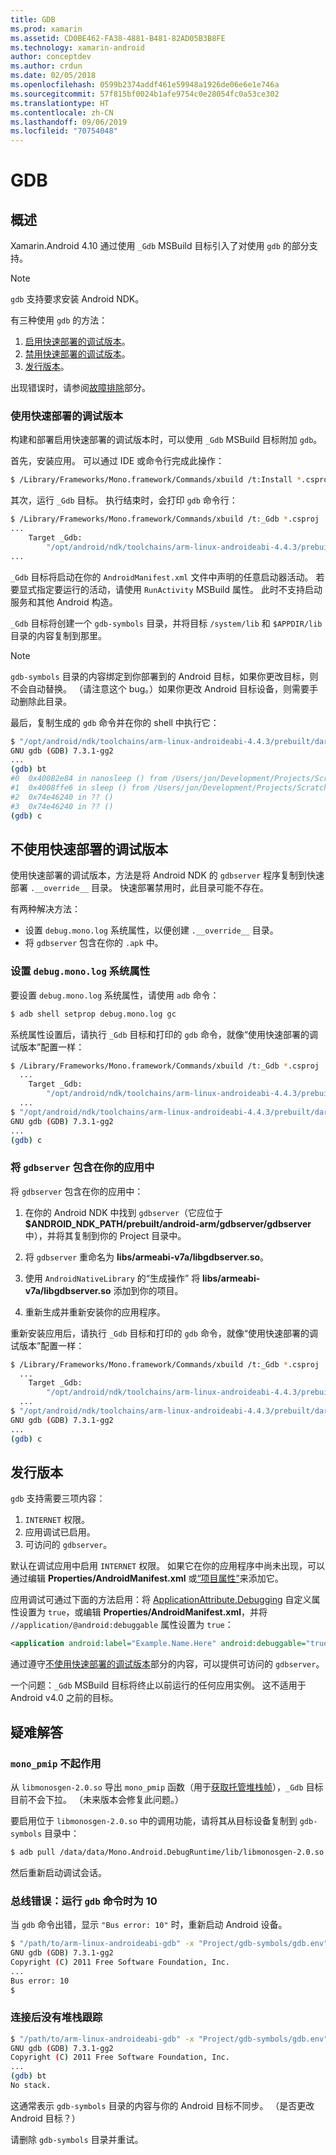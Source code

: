 ```yaml
---
title: GDB
ms.prod: xamarin
ms.assetid: CD0BE462-FA38-4881-B481-82AD05B3B8FE
ms.technology: xamarin-android
author: conceptdev
ms.author: crdun
ms.date: 02/05/2018
ms.openlocfilehash: 0599b2374addf461e59948a1926de06e6e1e746a
ms.sourcegitcommit: 57f815bf0024b1afe9754c0e28054fc0a53ce302
ms.translationtype: HT
ms.contentlocale: zh-CN
ms.lasthandoff: 09/06/2019
ms.locfileid: "70754048"
---
```

# <a name="gdb"></a>GDB

## <a name="overview"></a>概述

Xamarin.Android 4.10 通过使用 `_Gdb` MSBuild 目标引入了对使用 `gdb` 的部分支持。 

> [!NOTE]
> `gdb` 支持要求安装 Android NDK。

有三种使用 `gdb` 的方法：

1. [启用快速部署的调试版本](#Debug_Builds_with_Fast_Deployment)。
1. [禁用快速部署的调试版本](#Debug_Builds_without_Fast_Deployment)。
1. [发行版本](#Release_Builds)。

出现错误时，请参阅[故障排除](#Troubleshooting)部分。

<a name="Debug_Builds_with_Fast_Deployment" />

### <a name="debug-builds-with-fast-deployment"></a>使用快速部署的调试版本

构建和部署启用快速部署的调试版本时，可以使用 `_Gdb` MSBuild 目标附加 `gdb`。

首先，安装应用。 可以通过 IDE 或命令行完成此操作：

```bash
$ /Library/Frameworks/Mono.framework/Commands/xbuild /t:Install *.csproj
```

其次，运行 `_Gdb` 目标。 执行结束时，会打印 `gdb` 命令行：

```bash
$ /Library/Frameworks/Mono.framework/Commands/xbuild /t:_Gdb *.csproj
...
    Target _Gdb:
        "/opt/android/ndk/toolchains/arm-linux-androideabi-4.4.3/prebuilt/darwin-x86/bin/arm-linux-androideabi-gdb" -x "/Users/jon/Development/Projects/Scratch.HelloXamarin20//gdb-symbols/gdb.env"
...
```

`_Gdb` 目标将启动在你的 `AndroidManifest.xml` 文件中声明的任意启动器活动。 若要显式指定要运行的活动，请使用 `RunActivity` MSBuild 属性。 此时不支持启动服务和其他 Android 构造。

`_Gdb` 目标将创建一个 `gdb-symbols` 目录，并将目标 `/system/lib` 和 `$APPDIR/lib` 目录的内容复制到那里。

> [!NOTE]
> `gdb-symbols` 目录的内容绑定到你部署到的 Android 目标，如果你更改目标，则不会自动替换。 （请注意这个 bug。）如果你更改 Android 目标设备，则需要手动删除此目录。

最后，复制生成的 `gdb` 命令并在你的 shell 中执行它：

```bash
$ "/opt/android/ndk/toolchains/arm-linux-androideabi-4.4.3/prebuilt/darwin-x86/bin/arm-linux-androideabi-gdb" -x "/Users/jon/Development/Projects/Scratch.HelloXamarin20//gdb-symbols/gdb.env"
GNU gdb (GDB) 7.3.1-gg2
...
(gdb) bt
#0  0x40082e84 in nanosleep () from /Users/jon/Development/Projects/Scratch.HelloXamarin20/gdb-symbols/libc.so
#1  0x4008ffe6 in sleep () from /Users/jon/Development/Projects/Scratch.HelloXamarin20/gdb-symbols/libc.so
#2  0x74e46240 in ?? ()
#3  0x74e46240 in ?? ()
(gdb) c
```

<a name="Debug_Builds_without_Fast_Deployment" />

## <a name="debug-builds-without-fast-deployment"></a>不使用快速部署的调试版本

 使用快速部署的调试版本，方法是将 Android NDK 的 `gdbserver` 程序复制到快速部署 `.__override__` 目录。 快速部署禁用时，此目录可能不存在。

有两种解决方法：

- 设置 `debug.mono.log` 系统属性，以便创建 `.__override__` 目录。
- 将 `gdbserver` 包含在你的 `.apk` 中。

### <a name="setting-the-debugmonolog-system-property"></a>设置 `debug.mono.log` 系统属性

要设置 `debug.mono.log` 系统属性，请使用 `adb` 命令：

```bash
$ adb shell setprop debug.mono.log gc
```

系统属性设置后，请执行 `_Gdb` 目标和打印的 `gdb` 命令，就像“使用快速部署的调试版本”配置一样：

```bash
$ /Library/Frameworks/Mono.framework/Commands/xbuild /t:_Gdb *.csproj
  ...
    Target _Gdb:
        "/opt/android/ndk/toolchains/arm-linux-androideabi-4.4.3/prebuilt/darwin-x86/bin/arm-linux-androideabi-gdb" -x "/Users/jon/Development/Projects/Scratch.HelloXamarin20//gdb-symbols/gdb.env"
  ...
$ "/opt/android/ndk/toolchains/arm-linux-androideabi-4.4.3/prebuilt/darwin-x86/bin/arm-linux-androideabi-gdb" -x "/Users/jon/Development/Projects/Scratch.HelloXamarin20//gdb-symbols/gdb.env"
GNU gdb (GDB) 7.3.1-gg2
...
(gdb) c
```

### <a name="including-gdbserver-in-your-app"></a>将 `gdbserver` 包含在你的应用中

将 `gdbserver` 包含在你的应用中：

1. 在你的 Android NDK 中找到 `gdbserver`（它应位于 **$ANDROID\_NDK\_PATH/prebuilt/android-arm/gdbserver/gdbserver** 中），并将其复制到你的 Project 目录中。

2. 将 `gdbserver` 重命名为 **libs/armeabi-v7a/libgdbserver.so**。

3. 使用 `AndroidNativeLibrary` 的“生成操作”  将 **libs/armeabi-v7a/libgdbserver.so** 添加到你的项目。

4. 重新生成并重新安装你的应用程序。

重新安装应用后，请执行 `_Gdb` 目标和打印的 `gdb` 命令，就像“使用快速部署的调试版本”配置一样：

```bash
$ /Library/Frameworks/Mono.framework/Commands/xbuild /t:_Gdb *.csproj
  ...
    Target _Gdb:
        "/opt/android/ndk/toolchains/arm-linux-androideabi-4.4.3/prebuilt/darwin-x86/bin/arm-linux-androideabi-gdb" -x "/Users/jon/Development/Projects/Scratch.HelloXamarin20//gdb-symbols/gdb.env"
  ...
$ "/opt/android/ndk/toolchains/arm-linux-androideabi-4.4.3/prebuilt/darwin-x86/bin/arm-linux-androideabi-gdb" -x "/Users/jon/Development/Projects/Scratch.HelloXamarin20//gdb-symbols/gdb.env"
GNU gdb (GDB) 7.3.1-gg2
...
(gdb) c
```

<a name="Release_Builds" />

## <a name="release-builds"></a>发行版本

`gdb` 支持需要三项内容：

1. `INTERNET` 权限。
2. 应用调试已启用。
3. 可访问的 `gdbserver`。

默认在调试应用中启用 `INTERNET` 权限。 如果它在你的应用程序中尚未出现，可以通过编辑 **Properties/AndroidManifest.xml** 或[“项目属性”](https://github.com/xamarin/recipes/tree/master/Recipes/android/general/projects/add_permissions_to_android_manifest)来添加它。

应用调试可通过下面的方法启用：将 [ApplicationAttribute.Debugging](xref:Android.App.ApplicationAttribute.Debuggable) 自定义属性设置为 `true`，或编辑 **Properties/AndroidManifest.xml**，并将 `//application/@android:debuggable` 属性设置为 `true`：

```xml
<application android:label="Example.Name.Here" android:debuggable="true">
```

通过遵守[不使用快速部署的调试版本](#Debug_Builds_without_Fast_Deployment)部分的内容，可以提供可访问的 `gdbserver`。

一个问题：`_Gdb` MSBuild 目标将终止以前运行的任何应用实例。 这不适用于 Android v4.0 之前的目标。

<a name="Troubleshooting" />

## <a name="troubleshooting"></a>疑难解答

### <a name="mono_pmip-doesnt-work"></a>`mono_pmip` 不起作用

从 `libmonosgen-2.0.so` 导出 `mono_pmip` 函数（用于[获取托管堆栈帧](https://www.mono-project.com/docs/debug+profile/debug/#debugging-with-gdb)），`_Gdb` 目标目前不会下拉。 （未来版本会修复此问题。）

要启用位于 `libmonosgen-2.0.so` 中的调用功能，请将其从目标设备复制到 `gdb-symbols` 目录中：

```bash
$ adb pull /data/data/Mono.Android.DebugRuntime/lib/libmonosgen-2.0.so Project/gdb-symbols
```

然后重新启动调试会话。

### <a name="bus-error-10-when-running-the-gdb-command"></a>总线错误：运行 `gdb` 命令时为 10

当 `gdb` 命令出错，显示 `"Bus error: 10"` 时，重新启动 Android 设备。

```bash
$ "/path/to/arm-linux-androideabi-gdb" -x "Project/gdb-symbols/gdb.env"
GNU gdb (GDB) 7.3.1-gg2
Copyright (C) 2011 Free Software Foundation, Inc.
...
Bus error: 10
$
```

### <a name="no-stack-trace-after-attach"></a>连接后没有堆栈跟踪

```bash
$ "/path/to/arm-linux-androideabi-gdb" -x "Project/gdb-symbols/gdb.env"
GNU gdb (GDB) 7.3.1-gg2
Copyright (C) 2011 Free Software Foundation, Inc.
...
(gdb) bt
No stack.
```

这通常表示 `gdb-symbols` 目录的内容与你的 Android 目标不同步。 （是否更改 Android 目标？）

请删除 `gdb-symbols` 目录并重试。
